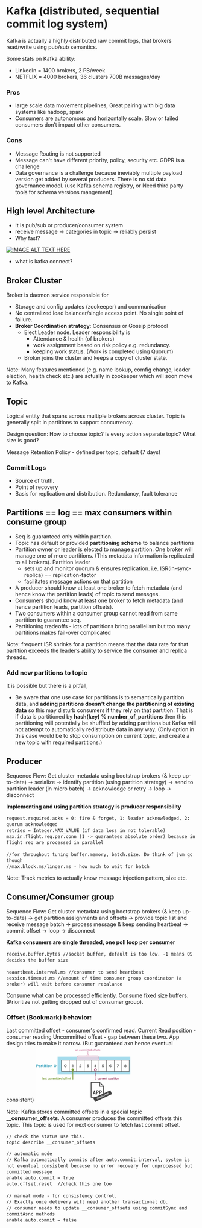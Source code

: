 # Kafka (distributed, sequential commit log system)

Kafka is actually a highly distributed raw commit logs, that brokers read/write using pub/sub semantics.

Some stats on Kafka ability:

- LinkedIn = 1400 brokers, 2 PB/week
- NETFLIX = 4000 brokers, 36 clusters 700B messages/day

### Pros

- large scale data movement pipelines, Great pairing with big data systems like hadoop, spark
- Consumers are autonomous and horizontally scale. Slow or failed consumers don’t impact other consumers.

### Cons

- Message Routing is not supported
- Message can't have different priority, policy, security etc. GDPR is a challenge
- Data governance is a challenge because ineviably multiple payload version get added by several producers. There is no std data governance model. (use Kafka schema registry, or Need third party tools for schema versions mangement).

## High level Architecture

- It is pub/sub or producer/consumer system
- receive message -> categories in topic -> reliably persist
- Why fast?

[![IMAGE ALT TEXT HERE](https://img.youtube.com/vi/UNUz1-msbOM/0.jpg)](https://www.youtube.com/watch?v=UNUz1-msbOM)

- what is kafka connect?

## Broker Cluster

Broker is daemon service responsible for

- Storage and config updates (zookeeper) and communication
- No centralized load balancer/single access point. No single point of failure.
- **Broker Coordination strategy**: Consensus or Gossip protocol
  - Elect Leader node. Leader responsibility is
    - Attendance & health (of brokers)
    - work assignment based on risk policy e.g. redundancy.
    - keeping work status. (Work is completed using Quorum)
  - Broker joins the cluster and keeps a copy of cluster state.

Note: Many features mentioned (e.g. name lookup, comfig change, leader election, health check etc.) are actually in zookeeper which will soon move to Kafka.

## Topic

Logical entity that spans across multiple brokers across cluster. Topic is generally split in partitions to support concurrency.

Design question: How to choose topic? Is every action separate topic? What size is good?

Message Retention Policy - defined per topic, default (7 days)

### Commit Logs

- Source of truth.
- Point of recovery
- Basis for replication and distribution. Redundancy, fault tolerance

## Partitions == log == max consumers within consume group

- Seq is guaranteed only within partition.
- Topic has default or provided **partitioning scheme** to balance partitions
- Partition owner or leader is elected to manage partition. One broker will manage one of more partitions. (This metadata information is replicated to all brokers). Partition leader
  - sets up and monitor quorum & ensures replication. i.e. ISR(in-sync-replica) == replication-factor
  - facilitates message actions on that partition
- A producer should know at least one broker to fetch metadata (and hence know the partition leads) of topic to send messges.
- Consumers should know at least one broker to fetch metadata (and hence partition leads, partition offsets).
- Two consumers within a consumer group cannot read from same partition to guarantee seq.
- Partitioning tradeoffs - lots of partitions bring parallelism but too many partitions makes fail-over complicated

Note: frequent ISR shrinks for a partition means that the data rate for that partition exceeds the leader’s ability to service the consumer and replica threads.

### Add new partitions to topic

It is possible but there is a pitfall,

- Be aware that one use case for partitions is to semantically partition data, and **adding partitions doesn't change the partitioning of existing data** so this may disturb consumers if they rely on that partition. That is if data is partitioned by **hash(key) % number_of_partitions** then this partitioning will potentially be shuffled by adding partitions but Kafka will not attempt to automatically redistribute data in any way.
  (Only option in this case would be to stop consumption on current topic, and create a new topic with required partitions.)

## Producer

Sequence Flow: Get cluster metadata using bootstrap brokers (& keep up-to-date) -> serialize -> identify partition (using partition strategy) -> send to partition leader (in micro batch) -> acknowledge or retry -> loop -> disconnect

**Implementing and using partition strategy is producer responsibility**

```properties
request.required.acks = 0: fire & forget, 1: leader acknowledged, 2: quorum acknowledged
retries = Integer.MAX_VALUE (if data loss in not tolerable)
max.in.flight.req.per.conn (1 -> guarantees absolute order) because in flight req are processed in parallel

//for throughput tuning buffer.memory, batch.size. Do think of jvm gc though
//max.block.ms/linger.ms - how much to wait for batch

```

Note: Track metrics to actually know message injection pattern, size etc.

## Consumer/Consumer group

Sequence Flow: Get cluster metadata using bootstrap brokers (& keep up-to-date) -> get partition assignments and offsets -> provide topic list and receive message batch -> process message & keep sending heartbeat -> commit offset -> loop -> disconnect

**Kafka consumers are single threaded, one poll loop per consumer**

```properties
receive.buffer.bytes //socket buffer, default is too low. -1 means OS decides the buffer size

heaartbeat.interval.ms //consumer to send heartbeat
session.timeout.ms //amount of time consumer group coordinator (a broker) will wait before consumer rebalance
```

Consume what can be processed efficiently. Consume fixed size buffers. (Prioritize not getting dropped out of consumer group).

### Offset (Bookmark) behavior:

Last committed offset - consumer's confirmed read.
Current Read position - consumer reading
Uncommitted offset - gap between these two. App design tries to make it narrow. (But guaranteed axn hence eventual consistent)
<img src="./resources/offsets1.png" alt="offset1" width="50%"/>

Note: Kafka stores committed offsets in a special topic **\_\_consumer_offsets**. A consumer produces the committed offsets this topic. This topic is used for next consumer to fetch last commit offset.

```properties
// check the status use this.
topic describe __consumer_offsets
```

```properties
// automatic mode
// Kafka automatically commits after auto.commit.interval, system is not eventual consistent because no error recovery for unprocessed but committed message
enable.auto.commit = true
auto.offset.reset  //check this one too

// manual mode - for consistency control.
// Exactly once delivery will need another transactional db.
// consumer needs to update __consumer_offsets using commitSync and commitAsnc methods
enable.auto.commit = false

```
